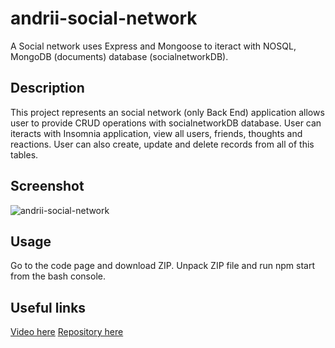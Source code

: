# andrii-social-network
A Social network uses Express and Mongoose to iteract with NOSQL, MongoDB (documents) database (socialnetworkDB).

## Description

This project represents an social network (only Back End) application allows user to provide CRUD operations with socialnetworkDB database.
User can iteracts with Insomnia application, view all users, friends, thoughts and reactions.
User can also create, update and delete records from all of this tables. 

## Screenshot

![andrii-social-network](https://github.com/AndriiMedvediev987/andrii-social-network/assets/144401796/33f240f0-8ea1-46d2-a2fb-f6dd5be2bccc)

## Usage

Go to the code page and download ZIP.
Unpack ZIP file and run npm start from the bash console.

## Useful links
[Video here](https://github.com/AndriiMedvediev987/andrii-social-network/assets/144401796/825ea71f-35f0-4e63-a286-17dc884b0fe4)
[Repository here](https://github.com/AndriiMedvediev987/andrii-social-network.git)
